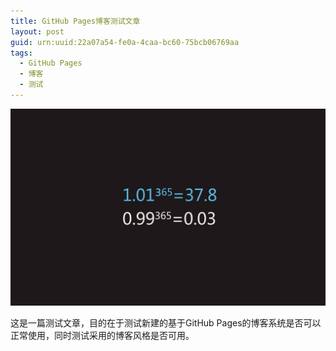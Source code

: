 ```yaml
---
title: GitHub Pages博客测试文章
layout: post
guid: urn:uuid:22a07a54-fe0a-4caa-bc60-75bcb06769aa
tags:
  - GitHub Pages
  - 博客
  - 测试
---
```


![](/media/files/2013/04/02/fighting.jpg "每天努力")

这是一篇测试文章，目的在于测试新建的基于GitHub Pages的博客系统是否可以正常使用，同时测试采用的博客风格是否可用。